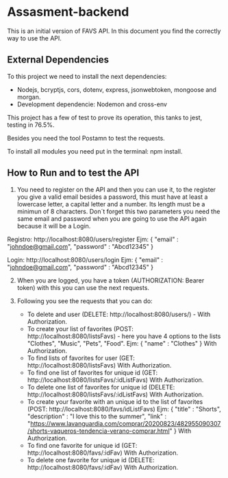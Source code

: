 # Assasment-backend

This is an initial version of FAVS API.
In this document you find the correctly way to use the API.

## External Dependencies

To this project we need to install the next dependencies:

- Nodejs, bcryptjs, cors, dotenv, express, jsonwebtoken, mongoose and morgan.
- Development dependencie: Nodemon and cross-env

This project has a few of test to prove its operation, this tanks to jest, testing in 76.5%.

Besides you need the tool Postamn to test the requests.

To install all modules you need put in the terminal: npm install.

## How to Run and to test the API

1. You need to register on the API and then you can use it, to the register you give a valid email besides a
   password, this must have at least a lowercase letter, a capital letter and a number. Its length must be a minimun of
   8 characters. Don´t forget this two parameters you need the same email and password when you are going to use the
   API again because it will be a Login.

Registro: http://localhost:8080/users/register
Ejm: {
"email" : "johndoe@gmail.com",
"password" : "Abcd12345"
}

Login: http://localhost:8080/users/login
Ejm: {
"email" : "johndoe@gmail.com",
"password" : "Abcd12345"
}

2. When you are logged, you have a token (AUTHORIZATION: Bearer token) with this you can use the next requests.

3. Following you see the requests that you can do:
   - To delete and user (DELETE: http://localhost:8080/users/) - With Authorization.
   - To create your list of favorites (POST: http://localhost:8080/listsFavs) - here you have 4 options to the lists "Clothes", "Music", "Pets", "Food".
     Ejm: {
     "name" : "Clothes"
     } With Authorization.
   - To find lists of favorites for user (GET: http://localhost:8080/listsFavs) With Authorization.
   - To find one list of favorites for unique id (GET: http://localhost:8080/listsFavs/:idListFavs) With Authorization.
   - To delete one list of favorites for unique id (DELETE: http://localhost:8080/listsFavs/:idListFavs) With Authorization.
   - To create your favorite with an unique id to the list of favorites (POST: http://localhost:8080/favs/idListFavs)
     Ejm: {
     "title" : "Shorts",
     "description" : "I love this to the summer",
     "link" : "https://www.lavanguardia.com/comprar/20200823/482955090307/shorts-vaqueros-tendencia-verano-comprar.html"
     } With Authorization.
   - To find one favorite for unique id (GET: http://localhost:8080/favs/:idFav) With Authorization.
   - To delete one favorite for unique id (DELETE: http://localhost:8080/favs/:idFav) With Authorization.
